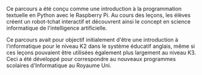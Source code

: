 Ce parcours a été conçu comme une introduction à la programmation textuelle en Python avec le Raspberry Pi. Au cours des leçons, les élèves créent un robot-tchat interactif et découvrent ainsi le concept en science informatique de l'intelligence artificielle.

Ce parcours avait pour objectif initialement d'être une introduction à l'informatique pour le niveau K2 dans le système éducatif anglais, même si ces leçons pouvaient être utilisées également plus largement au niveau K3. Ceci a été développé pour correspondre au nouveaux programmes scolaires d'Informatique au Royaume Uni.

